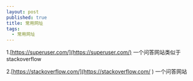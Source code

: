 ```yaml
---
layout: post
published: true
title: 常用网址
tags:
  - 常用网址
---
```

1.[https://superuser.com/](https://superuser.com/)   一个问答网站类似于stackoverflow

2.[https://stackoverflow.com/](https://stackoverflow.com/ ) 一个问答网站
